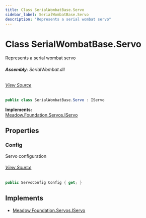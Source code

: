 ```yaml
---
title: Class SerialWombatBase.Servo
sidebar_label: SerialWombatBase.Servo
description: "Represents a serial wombat servo"
---
```

# Class SerialWombatBase.Servo
Represents a serial wombat servo

###### **Assembly**: SerialWombat.dll
###### [View Source](https://github.com/WildernessLabs/Meadow.Foundation.git/blob/develop/Source/Meadow.Foundation.Peripherals/ICs.IOExpanders.SerialWombat/Driver/SerialWombatBase.Servo.cs#L12)
```csharp title="Declaration"
public class SerialWombatBase.Servo : IServo
```
**Implements:**  
[Meadow.Foundation.Servos.IServo](../Meadow.Foundation.Servos/IServo)

## Properties
### Config
Servo configuration
###### [View Source](https://github.com/WildernessLabs/Meadow.Foundation.git/blob/develop/Source/Meadow.Foundation.Peripherals/ICs.IOExpanders.SerialWombat/Driver/SerialWombatBase.Servo.cs#L17)
```csharp title="Declaration"
public ServoConfig Config { get; }
```

## Implements

* [Meadow.Foundation.Servos.IServo](../Meadow.Foundation.Servos/IServo)
